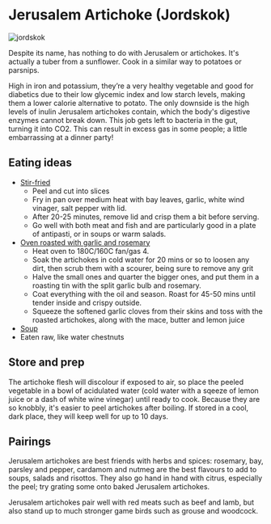 # Jerusalem Artichoke (Jordskok)

![jordskok](https://fruitjuice.dk/wp-content/uploads/2016/08/jordskok-jerusalem-artichoke-768x768.jpg)

Despite its name, has nothing to do with Jerusalem or artichokes.
It's actually a tuber from a sunflower.
Cook in a similar way to potatoes or parsnips.

High in iron and potassium, they’re a very healthy vegetable and good for diabetics due to their low glycemic
index and low starch levels, making them a lower calorie alternative to potato. The only downside is the high
levels of inulin Jerusalem artichokes contain, which the body's digestive enzymes cannot break down. This job
gets left to bacteria in the gut, turning it into CO2. This can result in excess gas in some people; a little
embarrassing at a dinner party!


## Eating ideas

* [Stir-fried](https://www.jamieoliver.com/recipes/vegetables-recipes/saut-ed-jerusalem-artichokes-with-garlic-and-bay-leaves/)  
    * Peel and cut into slices
    * Fry in pan over medium heat with bay leaves, garlic, white wind vinager, salt pepper with lid.
    * After 20-25 minutes, remove lid and crisp them a bit before serving.
    * Go well with both meat and fish and are particularly good in a plate of antipasti, or in soups or warm salads.
* [Oven roasted with garlic and rosemary](https://www.bbcgoodfood.com/recipes/crispy-jerusalem-artichokes-roasted-garlic-rosemary)
    * Heat oven to 180C/160C fan/gas 4. 
    * Soak the artichokes in cold water for 20 mins or so to loosen any dirt, then scrub them with a scourer, being sure to remove
      any grit
    * Halve the small ones and quarter the bigger ones, and put them in a roasting tin with the split garlic bulb and rosemary.
    * Coat everything with the oil and season. Roast for 45-50 mins until tender inside and crispy outside.
    * Squeeze the softened garlic cloves from their skins and toss with the roasted artichokes, along with the mace, butter and lemon juice
* [Soup](https://www.simplyrecipes.com/recipes/jerusalem_artichoke_soup/)
* Eaten raw, like water chestnuts

## Store and prep

The artichoke flesh will discolour if exposed to air, so place the peeled vegetable in a bowl of acidulated water 
(cold water with a sqeeze of lemon juice or a dash of white wine vinegar) until ready to cook.
Because they are so knobbly, it's easier to peel artichokes after boiling.
If stored in a cool, dark place, they will keep well for up to 10 days.


## Pairings

Jerusalem artichokes are best friends with herbs and spices: rosemary, bay, parsley and pepper, cardamom and nutmeg
are the best flavours to add to soups, salads and risottos.
They also go hand in hand with citrus, especially the peel; try grating some onto baked Jerusalem artichokes.

Jerusalem artichokes pair well with red meats such as beef and lamb, but also stand up to much stronger game
birds such as grouse and woodcock.
